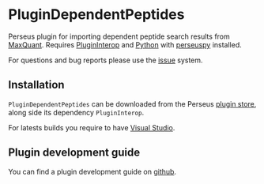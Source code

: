 # PluginDependentPeptides

Perseus plugin for importing dependent peptide search results
from [MaxQuant](https://www.biochem.mpg.de/5111795/maxquant).
Requires [PluginInterop](https://github.com/jdrudolph/PluginInterop)
and [Python](https://www.python.org/) with
[perseuspy](https://www.github.com/jdrudolph/perseuspy) installed.

For questions and bug reports please use the [issue](https://github.com/jdrudolph/plugindependentpeptides/issues) system.

## Installation

`PluginDependentPeptides` can be downloaded from the
Perseus [plugin store](http://www.coxdocs.org/doku.php?id=perseus:user:plugins:store#available_plugins), along side its dependency `PluginInterop`.

For latests builds you require to have [Visual Studio](https://www.visualstudio.com/downloads/).

## Plugin development guide

You can find a plugin development guide on [github](https://github.com/jdrudolph/PluginTutorial).
